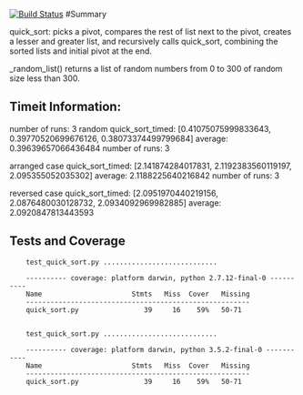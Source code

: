 [![Build Status](https://travis-ci.org/chamberi/data-structures.svg?branch=master)](https://travis-ci.org/chamberi/data-structures)
#Summary

quick_sort: picks a pivot, compares the rest of list next to the pivot, creates a lesser and greater list, and recursively calls quick_sort, combining the sorted lists and initial pivot at the end.

_random_list() returns a list of random numbers from 0 to 300 of random size less than 300. 


## Timeit Information:

number of runs: 3
random quick_sort_timed: [0.41075075999833643, 0.39770520699676126, 0.38073374499799684]
average:  0.39639657066436484
number of runs: 3

arranged case quick_sort_timed: [2.141874284017831, 2.1192383560119197, 2.095355052035302]
average:  2.1188225640216842
number of runs: 3

reversed case quick_sort_timed: [2.0951970440219156, 2.0876480030128732, 2.0934092969982885]
average:  2.0920847813443593

## Tests and Coverage

        test_quick_sort.py ............................

        ---------- coverage: platform darwin, python 2.7.12-final-0 ----------
        Name                      Stmts   Miss  Cover   Missing
        -------------------------------------------------------
        quick_sort.py                39     16    59%   50-71


        test_quick_sort.py ............................

        ---------- coverage: platform darwin, python 3.5.2-final-0 -----------
        Name                      Stmts   Miss  Cover   Missing
        -------------------------------------------------------
        quick_sort.py                39     16    59%   50-71
